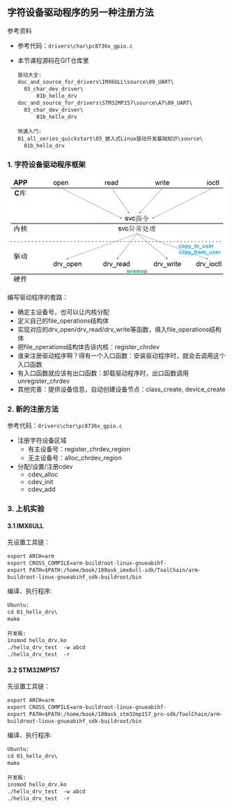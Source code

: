 ## 字符设备驱动程序的另一种注册方法

参考资料

* 参考代码：`drivers\char\pc8736x_gpio.c`

* 本节课程源码在GIT仓库里

  ```shell
  驱动大全:
  doc_and_source_for_drivers\IMX6ULL\source\09_UART\
  	03_char_dev_driver\
  		01b_hello_drv
  doc_and_source_for_drivers\STM32MP157\source\A7\09_UART\
  	03_char_dev_driver\
  		01b_hello_drv

  快速入门:
  01_all_series_quickstart\05_嵌入式Linux驱动开发基础知识\source\
  	01b_hello_drv
  ```
  
  

### 1. 字符设备驱动程序框架

![image-20210721184155242](pic/09_UART/22_chr_dev_driver.png)



编写驱动程序的套路：
* 确定主设备号，也可以让内核分配
* 定义自己的file_operations结构体
* 实现对应的drv_open/drv_read/drv_write等函数，填入file_operations结构体
* 把file_operations结构体告诉内核：register_chrdev
* 谁来注册驱动程序啊？得有一个入口函数：安装驱动程序时，就会去调用这个入口函数
* 有入口函数就应该有出口函数：卸载驱动程序时，出口函数调用unregister_chrdev
* 其他完善：提供设备信息，自动创建设备节点：class_create, device_create





### 2. 新的注册方法

参考代码：`drivers\char\pc8736x_gpio.c`

* 注册字符设备区域
  * 有主设备号：register_chrdev_region
  * 无主设备号：alloc_chrdev_region
* 分配/设置/注册cdev
  * cdev_alloc
  * cdev_init
  * cdev_add





### 3. 上机实验

#### 3.1 IMX6ULL

先设置工具链：

```shell
export ARCH=arm
export CROSS_COMPILE=arm-buildroot-linux-gnueabihf-
export PATH=$PATH:/home/book/100ask_imx6ull-sdk/ToolChain/arm-buildroot-linux-gnueabihf_sdk-buildroot/bin
```



编译、执行程序:

```shell
Ubuntu:
cd 01_hello_drv\
make

开发板:
insmod hello_drv.ko
./hello_drv_test  -w abcd
./hello_drv_test  -r
```



#### 3.2 STM32MP157

先设置工具链：

```shell
export ARCH=arm
export CROSS_COMPILE=arm-buildroot-linux-gnueabihf-
export PATH=$PATH:/home/book/100ask_stm32mp157_pro-sdk/ToolChain/arm-buildroot-linux-gnueabihf_sdk-buildroot/bin
```



编译、执行程序:

```shell
Ubuntu:
cd 01_hello_drv\
make

开发板:
insmod hello_drv.ko
./hello_drv_test  -w abcd
./hello_drv_test  -r
```



